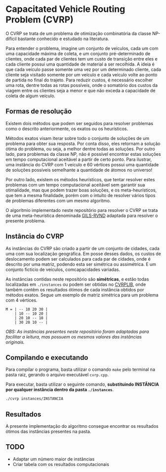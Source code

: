 # Capacitated Vehicle Routing Problem (CVRP)

O CVRP se trata de um problema de otimização combinatória da classe NP-difícil bastante conhecido e estudado na literatura.
 
Para entender o problema, imagine um conjunto de veículos, cada um com uma capacidade máxima de coleta, e um conjunto pré-determinado de clientes, onde cada par de clientes tem um custo de transição entre eles e cada cliente possui uma quantidade de material a ser recolhida. A ideia é que cada veículo passe somente uma vez por um determinado cliente, cada cliente seja visitado somente por um veículo e cada veículo volte ao ponto de partida no final do trajeto. Para reduzir custos, é necessário escolher uma rota, dentre todas as rotas possíveis, onde o somatório dos custos da viagem entre os clientes seja a menor e que não exceda a capacidade de coleta de algum veículo.

## Formas de resolução

Existem dois métodos que podem ser seguidos para resolver problemas como o descrito anteriormente, os exatos ou os heurísticos.

Métodos exatos visam iterar sobre todo o conjunto de soluções de um problema para obter sua resposta. Por conta disso, eles retornam a solução ótima do problema, ou seja, a melhor dentre todas as soluções. Por outro lado, para problemas da classe NP, não é possível encontrar estas soluções em tempo computacional aceitável a partir de certo ponto. Para ilustrar, uma instância do CVRP com 1 veículo e 60 vértices possui uma quantidade de soluções possíveis semelhante a quantidade de átomos no universo!

Por outro lado, existem os métodos heurísticos, que tentar resolver estes problemas com um tempo computacional aceitável sem garantir sua otimalidade, mas que podem trazer boas soluções, e os meta-heurísticos, que tem a mesma finalidade, porém com o intuito de resolver vários tipos de problemas diferentes com um mesmo algoritmo.

O algorítmio implementado neste repositório para resolver o CVRP se trata de uma meta-heurística denominada [GILS-RVND](https://www.sciencedirect.com/science/article/abs/pii/S037722171200269X) adaptada para resolver o presente problema.

## Instância do CVRP

As instâncias do CVRP são criado a partir de um conjunto de cidades, cada uma com sua localização geográfica. Em posse desses dados, os custos de deslocamento podem ser calculados para cada par de cidades, onde é descrito por uma matriz, podendo esta ser simétrica ou assimétrica. E um conjunto fictício de veículos, comcapacidades variadas.

As instâncias contidas neste repositório são **simétricas**, e estão todas localizadas em `./instances` ou podem ser obtidas no [CVRPLIB](http://vrp.galgos.inf.puc-rio.br/index.php/en/), onde também contêm os resultados ótimos de cada instância obtidos por métodos exatos. Segue um exemplo de matriz simétrica para um problema com 4 vértices.

```
M = | -- 10 20 30 |
    | 10 -- 10 20 |
    | 20 10 -- 10 |
    | 30 20 10 -- |
```

*OBS: As instâncias presentes neste repositório foram adaptadas para facilitar a leitura, mas possuem os mesmos valores das instâncias originais.*

## Compilando e executando

Para compilar o programa, basta utilizar o comando `make` pelo terminal na pasta raiz, gerando o arquivo executável `cvrp.cpp`.

Para executar, basta utilizar o seguinte comando, **substituindo INSTÂNCIA por qualquer instância dentro da pasta `./instances`**.

``` bash
./cvrp instances/INSTANCIA
```

## Resultados

A presente implementação do algoritmo consegue encontrar os resultados ótimos das instâncias presentes na pasta.

## TODO

* Adaptar um número maior de instâncias
* Criar tabela com os resultados computacionais
